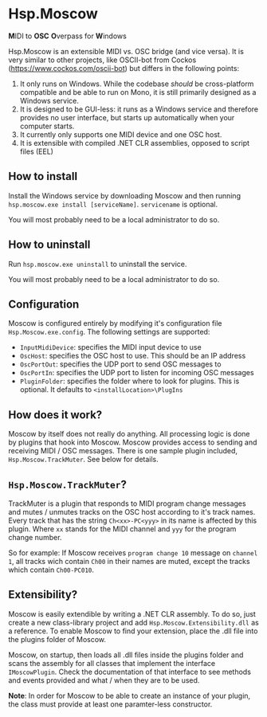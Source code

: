 # Hsp.Moscow

**M**IDI to **OSC** **O**verpass for **W**indows

Hsp.Moscow is an extensible MIDI vs. OSC bridge (and vice versa). It is very similar to other projects, like OSCII-bot from Cockos (https://www.cockos.com/oscii-bot) but differs in the following points:

1. It only runs on Windows. While the codebase *should* be cross-platform compatible and be able to run on Mono, it is still primarily designed as a Windows service.
2. It is designed to be GUI-less: it runs as a Windows service and therefore provides no user interface, but starts up automatically when your computer starts.
3. It currently only supports one MIDI device and one OSC host.
4. It is extensible with compiled .NET CLR assemblies, opposed to script files (EEL)

## How to install

Install the Windows service by downloading Moscow and then running `hsp.moscow.exe install [serviceName]`. `servicename` is optional.

You will most probably need to be a local administrator to do so.

## How to uninstall

Run `hsp.moscow.exe uninstall` to uninstall the service.

You will most probably need to be a local administrator to do so.

## Configuration

Moscow is configured entirely by modifying it's configuration file `Hsp.Moscow.exe.config`. The following settings are supported:

- `InputMidiDevice`: specifies the MIDI input device to use
- `OscHost`: specifies the OSC host to use. This should be an IP address
- `OscPortOut`: specifies the UDP port to send OSC messages to
- `OscPortIn`: specifies the UDP port to listen for incoming OSC messages
- `PluginFolder`: specifies the folder where to look for plugins. This is optional. It defaults to `<installLocation>\PlugIns`

## How does it work?

Moscow by itself does not really do anything. All processing logic is done by plugins that hook into Moscow. Moscow provides access to sending and receiving MIDI / OSC messages. There is one sample plugin included, `Hsp.Moscow.TrackMuter`. See below for details.

## `Hsp.Moscow.TrackMuter`?

TrackMuter is a plugin that responds to MIDI program change messages and mutes / unmutes tracks on the OSC host according to it's track names. Every track that has the string `Ch<xx>-PC<yyy>` in its name is affected by this plugin. Where `xx` stands for the MIDI channel and `yyy` for the program change number.

So for example:
If Moscow receives `program change 10` message on `channel 1`, all tracks wich contain `Ch00` in their names are muted, except the tracks which contain `Ch00-PC010`.

## Extensibility?

Moscow is easily extendible by writing a .NET CLR assembly. To do so, just create a new class-library project and add `Hsp.Moscow.Extensibility.dll` as a reference. To enable Moscow to find your extension, place the .dll file into the plugins folder of Moscow.

Moscow, on startup, then loads all .dll files inside the plugins folder and scans the assembly for all classes that implement the interface `IMoscowPlugin`. Check the documentation of that interface to see methods and events provided and what / when they are to be used.

**Note**: In order for Moscow to be able to create an instance of your plugin, the class must provide at least one paramter-less constructor.

